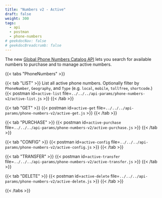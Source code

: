 ```yaml
---
title: "Numbers v2 - Active"
draft: false
weight: 300
tags:
  - api
  - postman
  - phone-numbers
# geekdocNav: false
# geekdocBreadcrumb: false
---
```


The new [Global Phone Numbers Catalog API](https://www.twilio.com/docs/phone-numbers/global-catalog) lets you search for available numbers to purchase and to manage active numbers.

{{< tabs "PhoneNumbers" >}}

{{< tab "LIST" >}}
List all active phone numbers. Optionally filter by `PhoneNumber`, `Geography`, and `Type` (e.g. `local`, `mobile`, `tollfree`, `shortcode`.)
{{< postman id=`active-list` file=`../../../api-params/phone-numbers-v2/active-list.js` >}}
{{< /tab >}}

{{< tab "GET" >}}
{{< postman id=`active-get` file=`../../../api-params/phone-numbers-v2/active-get.js` >}}
{{< /tab >}}

{{< tab "PURCHASE" >}}
{{< postman id=`active-purchase` file=`../../../api-params/phone-numbers-v2/active-purchase.js` >}}
{{< /tab >}}

{{< tab "CONFIG" >}}
{{< postman id=`active-config` file=`../../../api-params/phone-numbers-v2/active-config.js` >}}
{{< /tab >}}

{{< tab "TRANSFER" >}}
{{< postman id=`active-transfer` file=`../../../api-params/phone-numbers-v2/active-transfer.js` >}}
{{< /tab >}}

{{< tab "DELETE" >}}
{{< postman id=`active-delete` file=`../../../api-params/phone-numbers-v2/active-delete.js` >}}
{{< /tab >}}

{{< /tabs >}}

